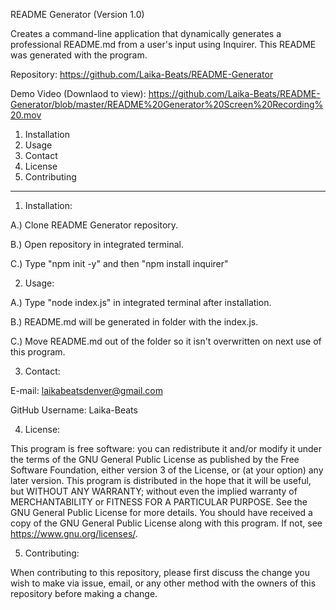 README Generator (Version 1.0)

Creates a command-line application that dynamically generates a professional README.md from a user's input using Inquirer. This README was generated with the program.

Repository: https://github.com/Laika-Beats/README-Generator

Demo Video (Downlaod to view): https://github.com/Laika-Beats/README-Generator/blob/master/README%20Generator%20Screen%20Recording%20.mov


1. Installation
2. Usage
3. Contact
4. License
5. Contributing
****************


1. Installation:

A.) Clone README Generator repository. 

B.) Open repository in integrated terminal.

C.) Type "npm init -y" and then "npm install inquirer"

2. Usage:

A.) Type "node index.js" in integrated terminal after installation.

B.) README.md will be generated in folder with the index.js. 

C.) Move README.md out of the folder so it isn't overwritten on next use of this program.


3. Contact:

E-mail: laikabeatsdenver@gmail.com

GitHub Username: Laika-Beats

4. License:

This program is free software: you can redistribute it and/or modify it under the terms of the GNU General Public License as published by the Free Software Foundation, either version 3 of the License, or (at your option) any later version.
This program is distributed in the hope that it will be useful, but WITHOUT ANY WARRANTY; without even the implied warranty of MERCHANTABILITY or FITNESS FOR A PARTICULAR PURPOSE.  See the GNU General Public License for more details. You should have received a copy of the GNU General Public License along with this program.  If not, see <https://www.gnu.org/licenses/>.


5. Contributing:

When contributing to this repository, please first discuss the change you wish to make via issue, email, or any other method with the owners of this repository before making a change.
